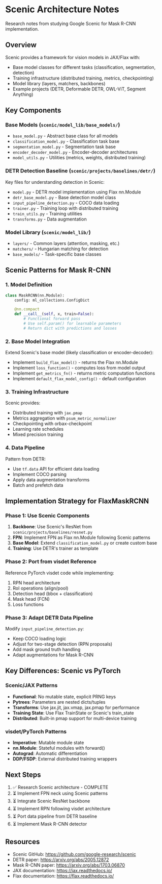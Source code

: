 # Scenic Architecture Notes

Research notes from studying Google Scenic for Mask R-CNN implementation.

## Overview

Scenic provides a framework for vision models in JAX/Flax with:
- Base model classes for different tasks (classification, segmentation, detection)
- Training infrastructure (distributed training, metrics, checkpointing)
- Model library (layers, matchers, backbones)
- Example projects (DETR, Deformable DETR, OWL-ViT, Segment Anything)

## Key Components

### Base Models (`scenic/model_lib/base_models/`)

- `base_model.py` - Abstract base class for all models
- `classification_model.py` - Classification task base
- `segmentation_model.py` - Segmentation task base
- `encoder_decoder_model.py` - Encoder-decoder architectures
- `model_utils.py` - Utilities (metrics, weights, distributed training)

### DETR Detection Baseline (`scenic/projects/baselines/detr/`)

Key files for understanding detection in Scenic:
- `model.py` - DETR model implementation using Flax nn.Module
- `detr_base_model.py` - Base detection model class
- `input_pipeline_detection.py` - COCO data loading
- `trainer.py` - Training loop with distributed training
- `train_utils.py` - Training utilities
- `transforms.py` - Data augmentation

### Model Library (`scenic/model_lib/`)

- `layers/` - Common layers (attention, masking, etc.)
- `matchers/` - Hungarian matching for detection
- `base_models/` - Task-specific base classes

## Scenic Patterns for Mask R-CNN

### 1. Model Definition

```python
class MaskRCNN(nn.Module):
    config: ml_collections.ConfigDict

    @nn.compact
    def __call__(self, x, train=False):
        # Functional forward pass
        # Use self.param() for learnable parameters
        # Return dict with predictions and losses
```

### 2. Base Model Integration

Extend Scenic's base model (likely classification or encoder-decoder):
- Implement `build_flax_model()` - returns the Flax nn.Module
- Implement `loss_function()` - computes loss from model output
- Implement `get_metrics_fn()` - returns metric computation functions
- Implement `default_flax_model_config()` - default configuration

### 3. Training Infrastructure

Scenic provides:
- Distributed training with `jax.pmap`
- Metrics aggregation with `psum_metric_normalizer`
- Checkpointing with orbax-checkpoint
- Learning rate schedules
- Mixed precision training

### 4. Data Pipeline

Pattern from DETR:
- Use `tf.data` API for efficient data loading
- Implement COCO parsing
- Apply data augmentation transforms
- Batch and prefetch data

## Implementation Strategy for FlaxMaskRCNN

### Phase 1: Use Scenic Components

1. **Backbone**: Use Scenic's ResNet from `scenic/projects/baselines/resnet.py`
2. **FPN**: Implement FPN as Flax nn.Module following Scenic patterns
3. **Base Model**: Extend `classification_model.py` or create custom base
4. **Training**: Use DETR's trainer as template

### Phase 2: Port from visdet Reference

Reference PyTorch visdet code while implementing:
1. RPN head architecture
2. RoI operations (align/pool)
3. Detection head (bbox + classification)
4. Mask head (FCN)
5. Loss functions

### Phase 3: Adapt DETR Data Pipeline

Modify `input_pipeline_detection.py`:
- Keep COCO loading logic
- Adjust for two-stage detection (RPN proposals)
- Add mask ground truth handling
- Adapt augmentations for Mask R-CNN

## Key Differences: Scenic vs PyTorch

### Scenic/JAX Patterns

- **Functional**: No mutable state, explicit PRNG keys
- **Pytrees**: Parameters are nested dicts/tuples
- **Transforms**: Use jax.jit, jax.vmap, jax.pmap for performance
- **Training State**: Use Flax TrainState or Scenic's train_state
- **Distributed**: Built-in pmap support for multi-device training

### visdet/PyTorch Patterns

- **Imperative**: Mutable module state
- **nn.Module**: Stateful modules with forward()
- **Autograd**: Automatic differentiation
- **DDP/FSDP**: External distributed training wrappers

## Next Steps

1. ✅ Research Scenic architecture - COMPLETE
2. ⏳ Implement FPN neck using Scenic patterns
3. ⏳ Integrate Scenic ResNet backbone
4. ⏳ Implement RPN following visdet architecture
5. ⏳ Port data pipeline from DETR baseline
6. ⏳ Implement Mask R-CNN detector

## Resources

- Scenic GitHub: https://github.com/google-research/scenic
- DETR paper: https://arxiv.org/abs/2005.12872
- Mask R-CNN paper: https://arxiv.org/abs/1703.06870
- JAX documentation: https://jax.readthedocs.io/
- Flax documentation: https://flax.readthedocs.io/
